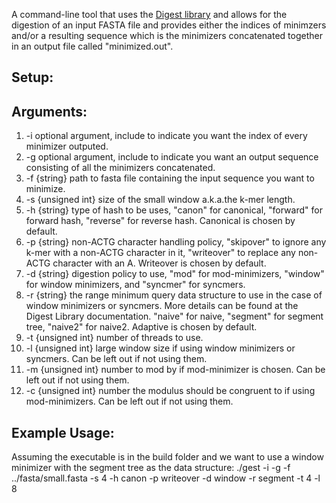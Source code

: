 A command-line tool that uses the [Digest library](https://github.com/VeryAmazed/digest) and allows for the digestion of an input FASTA file and provides either the indices of minimzers and/or a resulting sequence which is the minimizers concatenated together in an output file called "minimized.out".

## Setup:

## Arguments:
1. -i optional argument, include to indicate you want the index of every minimizer outputed.
2. -g optional argument, include to indicate you want an output sequence consisting of all the minimizers concatenated.
3. -f {string} path to fasta file containing the input sequence you want to minimize.
4. -s {unsigned int} size of the small window a.k.a.the k-mer length.
5. -h {string} type of hash to be uses, "canon" for canonical, "forward" for forward hash, "reverse" for reverse hash. Canonical is chosen by default. 
6. -p {string} non-ACTG character handling policy, "skipover" to ignore any k-mer with a non-ACTG character in it, "writeover" to replace any non-ACTG character with an A. Writeover is chosen by default.
7. -d {string} digestion policy to use, "mod" for mod-minimizers, "window" for window minimizers, and "syncmer" for syncmers.
8. -r {string} the range minimum query data structure to use in the case of window minimizers or syncmers. More details can be found at the Digest Library documentation. "naive" for naive, "segment" for segment tree, "naive2" for naive2. Adaptive is chosen by default.
9. -t {unsigned int} number of threads to use.
10. -l {unsigned int} large window size if using window minimizers or syncmers. Can be left out if not using them.
11. -m {unsigned int} number to mod by if mod-minimizer is chosen. Can be left out if not using them.
12. -c {unsigned int} number the modulus should be congruent to if using mod-minimizers. Can be left out if not using them.

## Example Usage:
Assuming the executable is in the build folder and we want to use a window minimizer with the segment tree as the data structure:
./gest -i -g -f ../fasta/small.fasta -s 4 -h canon -p writeover -d window -r segment -t 4 -l 8